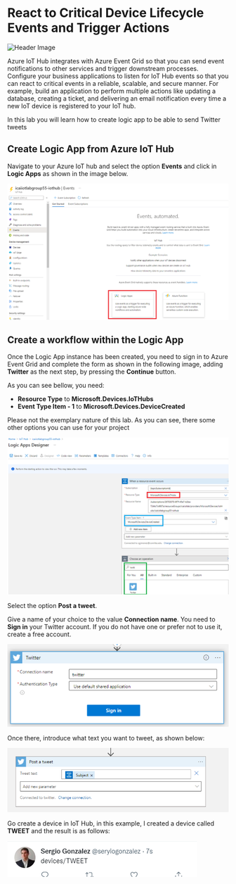 # React to Critical Device Lifecycle Events and Trigger Actions

![Header Image](../images/notification_eventgrid.jpg)

Azure IoT Hub integrates with Azure Event Grid so that you can send event notifications to other services and trigger downstream processes. Configure your business applications to listen for IoT Hub events so that you can react to critical events in a reliable, scalable, and secure manner. For example, build an application to perform multiple actions like updating a database, creating a ticket, and delivering an email notification every time a new IoT device is registered to your IoT hub.

In this lab you will learn how to create logic app to be able to send Twitter tweets

## Create Logic App from Azure IoT Hub

Navigate to your Azure IoT hub and select the option **Events** and click in **Logic Apps** as shown in the image below.

![Create Resource](../images/logic-apps-01.png)

## Create a workflow within the Logic App
Once the Logic App instance has been created, you need to sign in to Azure Event Grid and complete the form as shown in the following image, adding **Twitter** as the next step, by pressing the **Continue** button.

As you can see bellow, you need:
- **Resource Type** to **Microsoft.Devices.IoTHubs**
- **Event Type Item - 1** to **Microsoft.Devices.DeviceCreated**

Please not the exemplary nature of this lab. As you can see, there some other options you can use for your project

![Create Resource](../images/logic-apps-02.png)

Select the option **Post a tweet**.

Give a name of your choice to the value **Connection name**. You need to **Sign in** your Twitter account. If you do not have one or prefer not to use it, create a free account.

![Create Resource](../images/logic-apps-03.png)

Once there, introduce what text you want to tweet, as shown below:

![Create Resource](../images/logic-apps-04.png)

Go create a device in IoT Hub, in this example, I created a device called **TWEET** and the result is as follows:

![Create Resource](../images/logic-apps-05.png)

